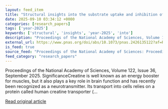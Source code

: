 ```yaml
---
layout: feed_item
title: "Structural insights into the substrate uptake and inhibition of the human creatine transporter (hCRT)"
date: 2025-09-10 03:34:12 +0000
categories: [research_papers]
tags: ['year-2025']
keywords: ['structural', 'insights', 'year-2025', 'into']
description: "Proceedings of the National Academy of Sciences, Volume 122, Issue 36, September 2025"
external_url: https://www.pnas.org/doi/abs/10.1073/pnas.2426135122?af=R
is_feed: true
source_feed: "Proceedings of the National Academy of Sciences: Proceedings of the National Academy of Sciences: Table of Contents"
feed_category: "research_papers"
---
```


Proceedings of the National Academy of Sciences, Volume 122, Issue 36, September 2025. SignificanceCreatine is well known as an energy booster for muscles, but it also plays a key role in brain function and has recently been recognized as a neurotransmitter. Its transport into cells relies on a protein called human creatine transporter (...

[Read original article](https://www.pnas.org/doi/abs/10.1073/pnas.2426135122?af=R)
